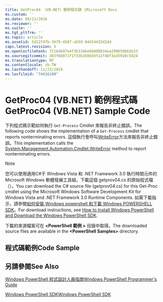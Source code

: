 ```yaml
---
title: GetProc04 （VB.NET）範例程式碼 |Microsoft Docs
ms.custom: ''
ms.date: 09/13/2016
ms.reviewer: ''
ms.suite: ''
ms.tgt_pltfrm: ''
ms.topic: article
ms.assetid: 5d22f47b-3679-4587-a559-94454415d2dd
caps.latest.revision: 5
ms.openlocfilehash: f2164b97e4f3b3346e66d00834aa299659b62b33
ms.sourcegitcommit: d43f66071f1f33b350d34fa1f46f3a35910c5d24
ms.translationtype: MT
ms.contentlocale: zh-TW
ms.lasthandoff: 11/23/2019
ms.locfileid: "74416100"
---
```

# <a name="getproc04-vbnet-sample-code"></a><span data-ttu-id="4198d-102">GetProc04 (VB.NET) 範例程式碼</span><span class="sxs-lookup"><span data-stu-id="4198d-102">GetProc04 (VB.NET) Sample Code</span></span>

<span data-ttu-id="4198d-103">下列程式碼示範如何執行 `Get-Process` Cmdlet 來報告非終止錯誤。</span><span class="sxs-lookup"><span data-stu-id="4198d-103">The following code shows the implementation of a `Get-Process` cmdlet that reports nonterminating errors.</span></span> <span data-ttu-id="4198d-104">這個執行會呼叫[WriteError](/dotnet/api/System.Management.Automation.Cmdlet.WriteError)方法來報告非終止錯誤。</span><span class="sxs-lookup"><span data-stu-id="4198d-104">This implementation calls the [System.Management.Automation.Cmdlet.WriteError](/dotnet/api/System.Management.Automation.Cmdlet.WriteError) method to report nonterminating errors.</span></span>

> [!NOTE]
> <span data-ttu-id="4198d-105">您可以使用適用C#于 Windows Vista 和 .NET Framework 3.0 執行時間元件的 Microsoft Windows 軟體發展工具組，下載這個 getprov04.cs 的原始程式檔（）。</span><span class="sxs-lookup"><span data-stu-id="4198d-105">You can download the C# source file (getprov04.cs) for this Get-Proc cmdlet using the Microsoft Windows Software Development Kit for Windows Vista and .NET Framework 3.0 Runtime Components.</span></span> <span data-ttu-id="4198d-106">如需下載指示，請參閱[如何安裝 Windows powershell 和下載 Windows POWERSHELL SDK](/powershell/scripting/developer/installing-the-windows-powershell-sdk)。</span><span class="sxs-lookup"><span data-stu-id="4198d-106">For download instructions, see [How to Install Windows PowerShell and Download the Windows PowerShell SDK](/powershell/scripting/developer/installing-the-windows-powershell-sdk).</span></span>
>
> <span data-ttu-id="4198d-107">下載的來源檔案可在 **\<PowerShell 範例 >** 目錄中取得。</span><span class="sxs-lookup"><span data-stu-id="4198d-107">The downloaded source files are available in the **\<PowerShell Samples>** directory.</span></span>

## <a name="code-sample"></a><span data-ttu-id="4198d-108">程式碼範例</span><span class="sxs-lookup"><span data-stu-id="4198d-108">Code Sample</span></span>

<!-- TODO!!!: review snippet reference  [!CODE [Msh_samplesgetproc04#GetProc04vball](Msh_samplesgetproc04#GetProc04vball)]  -->

## <a name="see-also"></a><span data-ttu-id="4198d-109">另請參閱</span><span class="sxs-lookup"><span data-stu-id="4198d-109">See Also</span></span>

[<span data-ttu-id="4198d-110">Windows PowerShell 程式設計人員指南</span><span class="sxs-lookup"><span data-stu-id="4198d-110">Windows PowerShell Programmer's Guide</span></span>](./windows-powershell-programmer-s-guide.md)

[<span data-ttu-id="4198d-111">Windows PowerShell SDK</span><span class="sxs-lookup"><span data-stu-id="4198d-111">Windows PowerShell SDK</span></span>](../windows-powershell-reference.md)
